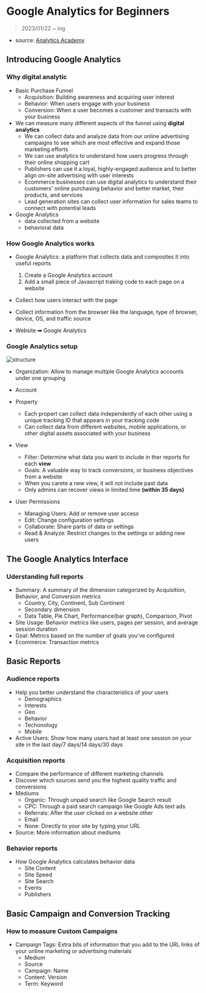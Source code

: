 # Google Analytics for Beginners

> 2023/01/22 ~ ing

- source: [Analytics Academy](https://analytics.google.com/analytics/academy/)

## Introducing Google Analytics

### Why digital analytic

- Basic Purchase Funnel
    - Acquisition: Building awareness and acquiring user interest
    - Behavior: When users engage with your business
    - Conversion: When a user becomes a customer and transacts with your business
- We can measure many different aspects of the funnel using **digital analytics**
    - We can collect data and analyze data from our online advertising campaigns to see which are most effective and expand those marketing efforts
    - We can use analytics to understand how users progress through their online shopping cart
    - Publishers can use it a loyal, highly-engaged audience and to better align on-site advertising with user interests
    - Ecommerce businesses can use digital analytics to understand their customers' online purchasing behavior and better market, their products, and services
    - Lead generation sites can collect user information for sales teams to connect with potential leads
- Google Analytics
    - data collected from a website
    - behavioral data

### How Google Analytics works

- Google Analytics: a platform that collects data and composites it into useful reports
    
    1. Create a Google Analytics account
    2. Add a small piece of Javascript traking code to each page on a website
- Collect how users interact with the page
- Collect information from the browser like the language, type of browser, device, OS, and traffic source
- Website ➡ Google Analytics

### Google Analytics setup

![structure](https://lh3.googleusercontent.com/tOT3pxDi8e_uAQ1YEm8_q4x8N7SquUMF6XF8P72oo82NgCxk4EkN40qomHl52fqh4KlW=w1000)
- Organization: Allow to manage multiple Google Analytics accounts under one grouping
- Account
- Property
    - Each propert can collect data independently of each other using a unique tracking ID that appears in your tracking code
    - Can collect data from different websites, mobile applications, or other digital assets associated with your business
- View
    - Filter: Determine what data you want to include in ther reports for each **view**
    - Goals: A valuable way to track conversions, or business objectives from a website
    - When you carete a new view, it will not include past data
    - Only admins can recover views in limited time **(within 35 days)**

- User Permissions
    - Managing Users: Add or remove user access
    - Edit: Change configuration settings
    - Collaborate: Share parts of data or settings
    - Read & Analyze: Restrict changes to the settings or adding new users


## The Google Analytics Interface

### Uderstanding full reports
- Summary: A summary of the dimension categorized by Acquisition, Behavior, and Conversion metrics
    - Country, City, Continent, Sub Continent
    - Secondary dimension
    - Data Table, Pie Chart, Performance(bar graph), Comparison, Pivot
- Site Usage: Behavior metrics like users, pages per session, and average session duration
- Goal: Metrics based on the number of goals you've configured
- Ecommerce: Transaction metrics

## Basic Reports

### Audience reports
- Help you better understand the characteristics of your users
    - Demographics
    - Interests
    - Geo
    - Behavior
    - Techonology
    - Mobile
- Active Users: Show how many users had at least one session on your site in the last day/7 days/14 days/30 days

### Acquisition reports
- Compare the performance of different marketing channels
- Discover which sources send you the highest quality traffic and conversions
- Mediums
    - Organic: Through unpaid search like Google Search result
    - CPC: Through a paid search campaign like Google Ads text ads
    - Referrals: After the user clicked on a website other 
    - Email
    - None: Directly to your site by typing your URL
- Source: More information about mediums

### Behavior reports
- How Google Analytics calculates behavior data
    - Site Content
    - Site Speed
    - Site Search
    - Events
    - Publishers

## Basic Campaign and Conversion Tracking

### How to measure Custom Campaigns
- Campaign Tags: Extra bits of information that you add to the URL links of your online marketing or advertising materials
    - Medium
    - Source
    - Campaign: Name
    - Content: Version
    - Term: Keyword
